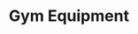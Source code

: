 ---
title: Gym Equipment
slug: equipment
sections:
  - title:
      text: Premium Fitness Equipment
      color: text-dark
      styles:
        self:
          textAlign: center
      type: TitleBlock
    subtitle: Commercial and home gym solutions
    plans:
      - title: Cardio Equipment
        price: Starting at $1,999
        details: Financing available
        description: >-
          Commercial-grade treadmills, ellipticals, bikes, rowers, and stair climbers
          designed for high-volume use and maximum durability.
        features:
          - Premium display consoles
          - Heavy-duty motors
          - Self-powered options
          - Commercial warranties
        image:
          url: /images/abstract-feature1.svg
          altText: Cardio Equipment
          type: ImageBlock
        actions:
          - label: View Details
            url: /
            icon: arrowRight
            iconPosition: right
            style: secondary
            type: Button
        colors: bg-neutral-fg-dark
        styles:
          self:
            padding:
              - pt-6
              - pb-10
              - pl-6
              - pr-6
            borderRadius: large
        type: PricingPlan
      - title: Strength Equipment
        price: Starting at $2,499
        details: Financing available
        description: >-
          Free weights, weight machines, multi-stations, and power racks from
          industry-leading manufacturers.
        features:
          - Commercial-grade steel
          - Ergonomic design
          - Multiple weight options
          - Easy adjustments
        image:
          url: /images/abstract-feature2.svg
          altText: Strength Equipment
          type: ImageBlock
        actions:
          - label: View Details
            url: /
            icon: arrowRight
            iconPosition: right
            style: secondary
            type: Button
        colors: bg-neutral-fg-dark
        styles:
          self:
            padding:
              - pt-6
              - pb-10
              - pl-6
              - pr-6
            borderRadius: large
        type: PricingPlan
      - title: Functional Training
        price: Starting at $1,499
        details: Financing available
        description: >-
          Functional training rigs, suspension trainers, battle ropes, medicine balls,
          and other equipment for dynamic, full-body workouts.
        features:
          - Modular configurations
          - Space-efficient design
          - Versatile attachments
          - Group training options
          - Multiple exercise options
        image:
          url: /images/abstract-feature3.svg
          altText: Functional Training
          type: ImageBlock
        actions:
          - label: View Details
            url: /
            icon: arrowRight
            iconPosition: right
            style: secondary
            type: Button
        colors: bg-neutral-fg-dark
        styles:
          self:
            padding:
              - pt-6
              - pb-10
              - pl-6
              - pr-6
            borderRadius: large
        type: PricingPlan
    colors: bg-light-fg-dark
    styles:
      self:
        justifyContent: center
      subtitle:
        textAlign: center
    type: PricingSection
seo:
  metaTitle: Gym Equipment - GymEquip Pro
  metaDescription: Premium commercial and home gym equipment for fitness facilities of all sizes.
  socialImage: /images/main-hero.jpg
  type: Seo
type: PageLayout
--- 
